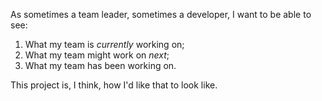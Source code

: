 As sometimes a team leader, sometimes a developer, I want to be able to see:

1. What my team is *currently* working on;
2. What my team might work on *next*;
3. What my team has been working on.

This project is, I think, how I'd like that to look like.

